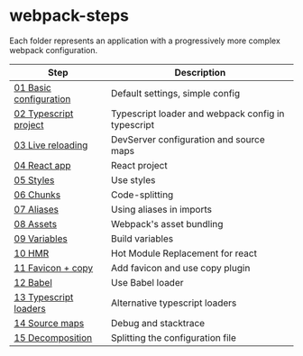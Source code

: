 # webpack-steps

Each folder represents an application with a progressively more complex webpack configuration.  

Step | Description
-|-
[01 Basic configuration](steps/01/README.md) | Default settings, simple config
[02 Typescript project](steps/02/README.md) | Typescript loader and webpack config in typescript
[03 Live reloading](steps/03/README.md) | DevServer configuration and source maps
[04 React app](steps/04/README.md) | React project
[05 Styles](steps/05/README.md) | Use styles
[06 Chunks](steps/06/README.md) | Code-splitting
[07 Aliases](steps/07/README.md) | Using aliases in imports
[08 Assets](steps/08/README.md) | Webpack's asset bundling
[09 Variables](steps/09/README.md) | Build variables
[10 HMR](steps/10/README.md) | Hot Module Replacement for react
[11 Favicon + copy](steps/11/README.md) | Add favicon and use copy plugin
[12 Babel](steps/12/README.md) | Use Babel loader
[13 Typescript loaders](steps/13/README.md) | Alternative typescript loaders
[14 Source maps](steps/14/README.md) | Debug and stacktrace
[15 Decomposition](steps/15/README.md) | Splitting the configuration file
